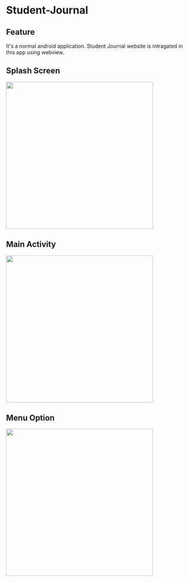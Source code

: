 # Student-Journal

Feature
-------------
It's a normal android application. Student Journal website is intragated in this app using webview.

Splash Screen
-------
<img src="https://user-images.githubusercontent.com/49723335/122823548-520ddb80-d301-11eb-9385-b342da3e2a48.jpg" height="400" />

Main Activity
----------
<img src="https://user-images.githubusercontent.com/49723335/122823592-60f48e00-d301-11eb-8387-fcd2f16918c0.jpg" height="400" />

Menu Option
-------
<img src="https://user-images.githubusercontent.com/49723335/122823607-681b9c00-d301-11eb-9302-ba38d9320a9c.jpg" height="400" />
